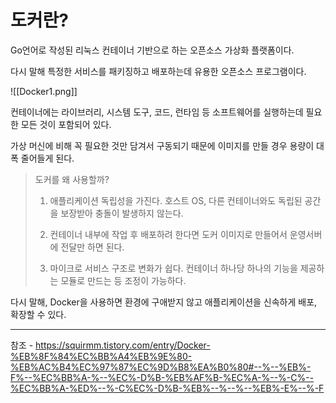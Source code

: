 # 도커란?

Go언어로 작성된 리눅스 컨테이너 기반으로 하는 오픈소스 가상화 플랫폼이다.

다시 말해 특정한 서비스를 패키징하고 배포하는데 유용한 오픈소스 프로그램이다.

![[Docker1.png]]



컨테이너에는 라이브러리, 시스템 도구, 코드, 런타임 등 소프트웨어를 실행하는데 필요한 모든 것이 포함되어 있다.

가상 머신에 비해 꼭 필요한 것만 담겨서 구동되기 때문에 이미지를 만들 경우 용량이 대폭 줄어들게 된다.

>도커를 왜 사용할까?
>1. 애플리케이션 독립성을 가진다. 호스트 OS, 다른 컨테이너와도 독립된 공간을 보장받아 충돌이 발생하지 않는다.
>
>2. 컨테이너 내부에 작업 후 배포하려 한다면 도커 이미지로 만들어서 운영서버에 전달만 하면 된다.
>
>3. 마이크로 서비스 구조로 변화가 쉽다. 컨테이너 하나당 하나의 기능을 제공하는 모듈로 만드는 등 조정이 가능하다.


다시 말해, Docker을 사용하면 환경에 구애받지 않고 애플리케이션을 신속하게 배포, 확장할 수 있다.








---
참조 -  https://squirmm.tistory.com/entry/Docker-%EB%8F%84%EC%BB%A4%EB%9E%80-%EB%AC%B4%EC%97%87%EC%9D%B8%EA%B0%80#--%--%EB%-F%--%EC%BB%A-%--%EC%-D%B-%EB%AF%B-%EC%A-%--%-C%--%EC%BB%A-%ED%--%-C%EC%-D%B-%EB%--%--%--%EB%-E%--%-F


